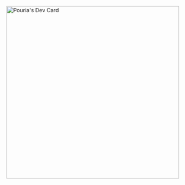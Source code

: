 <a href="https://app.daily.dev/pouria56"><img src="https://api.daily.dev/devcards/v2/3pQbqWAmlRyPRqU875zWX.png?type=wide&r=3p3" width="452" alt="Pouria's Dev Card"/></a>

<!--
**pouriamrt/pouriamrt** is a ✨ _special_ ✨ repository because its `README.md` (this file) appears on your GitHub profile.

Here are some ideas to get you started:

- 🔭 I’m currently working on ...
- 🌱 I’m currently learning ...
- 👯 I’m looking to collaborate on ...
- 🤔 I’m looking for help with ...
- 💬 Ask me about ...
- 📫 How to reach me: ...
- 😄 Pronouns: ...
- ⚡ Fun fact: ...
-->
